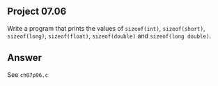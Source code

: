 ## Project 07.06
Write a program that prints the values of ```sizeof(int)```, ```sizeof(short)```, ```sizeof(long)```, ```sizeof(float)```, ```sizeof(double)``` and ```sizeof(long double)```.

## Answer
See ```ch07p06.c```
